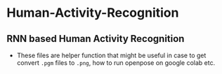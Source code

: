 # Human-Activity-Recognition
## RNN based Human Activity Recognition 

- These files are helper function that might be useful in case to get convert `.pgm` files to `.png`, how to run openpose on google colab etc.
